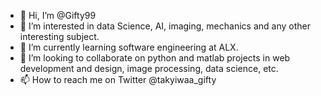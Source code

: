 - 👋 Hi, I’m @Gifty99
- 👀 I’m interested in data Science, AI, imaging, mechanics and any other interesting subject. 
- 🌱 I’m currently learning software engineering at ALX.
- 💞️ I’m looking to collaborate on python and matlab projects in web development and design, image processing, data science, etc.
- 📫 How to reach me on Twitter @takyiwaa_gifty

<!---
Gifty99/Gifty99 is a ✨ special ✨ repository because its `README.md` (this file) appears on your GitHub profile.
You can click the Preview link to take a look at your changes.
--->
